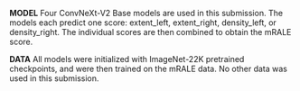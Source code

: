 **MODEL**
Four ConvNeXt-V2 Base models are used in this submission. The models each predict one score: extent_left, extent_right, density_left, or density_right. The individual scores are then combined to obtain the mRALE score.

**DATA**
All models were initialized with ImageNet-22K pretrained checkpoints, and were then trained on the mRALE data. No other data was used in this submission.
